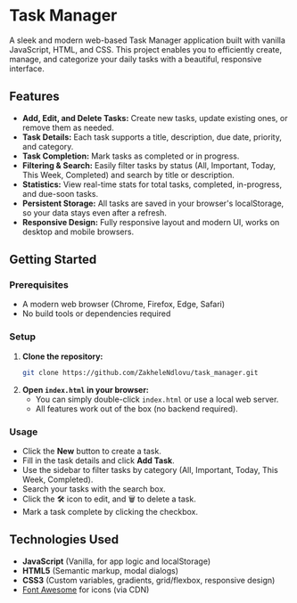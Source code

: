 # Task Manager

A sleek and modern web-based Task Manager application built with vanilla JavaScript, HTML, and CSS. This project enables you to efficiently create, manage, and categorize your daily tasks with a beautiful, responsive interface.

## Features

- **Add, Edit, and Delete Tasks:** Create new tasks, update existing ones, or remove them as needed.
- **Task Details:** Each task supports a title, description, due date, priority, and category.
- **Task Completion:** Mark tasks as completed or in progress.
- **Filtering & Search:** Easily filter tasks by status (All, Important, Today, This Week, Completed) and search by title or description.
- **Statistics:** View real-time stats for total tasks, completed, in-progress, and due-soon tasks.
- **Persistent Storage:** All tasks are saved in your browser's localStorage, so your data stays even after a refresh.
- **Responsive Design:** Fully responsive layout and modern UI, works on desktop and mobile browsers.


## Getting Started

### Prerequisites

- A modern web browser (Chrome, Firefox, Edge, Safari)
- No build tools or dependencies required

### Setup

1. **Clone the repository:**
   ```sh
   git clone https://github.com/ZakheleNdlovu/task_manager.git
   ```
2. **Open `index.html` in your browser:**
   - You can simply double-click `index.html` or use a local web server.
   - All features work out of the box (no backend required).

### Usage

- Click the **New** button to create a task.
- Fill in the task details and click **Add Task**.
- Use the sidebar to filter tasks by category (All, Important, Today, This Week, Completed).
- Search your tasks with the search box.
- Click the 🛠 icon to edit, and 🗑 to delete a task.
- Mark a task complete by clicking the checkbox.


## Technologies Used

- **JavaScript** (Vanilla, for app logic and localStorage)
- **HTML5** (Semantic markup, modal dialogs)
- **CSS3** (Custom variables, gradients, grid/flexbox, responsive design)
- [Font Awesome](https://fontawesome.com/) for icons (via CDN)

